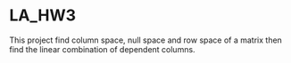 # LA_HW3
This project find column space, null space and row space of a matrix then find the linear combination of dependent columns.
